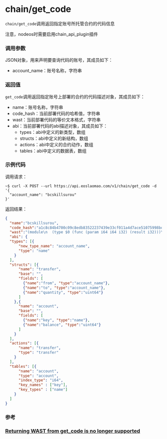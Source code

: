 # chain/get_code

`chain/get_code`调用返回指定账号所托管合约的代码信息

注意，nodeos时需要启用chain_api_plugin插件

### 调用参数
JSON对象，用来声明要查询代码的账号，其成员如下：

- account_name：账号名称，字符串

### 返回值
`get_code`调用返回指定账号上部署的合约的代码描述对象，其成员如下：

- name：账号名称，字符串
- code_hash：当前部署代码的哈希值，字符串
- wast：当前部署代码的等价文本格式，字符串
- abi：当前部署代码的abi描述对象，其成员如下：
  - types：abi中定义的新类型，数组
  - structs：abi中定义的新结构，数组
  - actions：abi中定义的合约动作，数组
  - tables：abi中定义的数据表，数组

### 示例代码
调用请求：
```shell
~$ curl -X POST --url https://api.eoslaomao.com/v1/chain/get_code -d '{
  "account_name": "bcskillsurou"
}'
```

返回结果：
```json
{
  "name":"bcskillsurou",
  "code_hash":"a1c8c84b4700c09c8edb83522237439e33cf011a4d7ace51075998bd002e04c9",
  "wast":"(module\n  (type $0 (func (param i64 i64 i32) (result i32)))\n ...truncated",
  "abi": {
  "types": [{
      "new_type_name": "account_name",
      "type": "name"
    }
  ],
  "structs": [{
      "name": "transfer",
      "base": "",
      "fields": [
        {"name":"from", "type":"account_name"},
        {"name":"to", "type":"account_name"},
        {"name":"quantity", "type":"uint64"}
      ]
    },{
      "name": "account",
      "base": "",
      "fields": [
        {"name":"key", "type":"name"},
        {"name":"balance", "type":"uint64"}
      ]
    }
  ],
  "actions": [{
      "name": "transfer",
      "type": "transfer"
    }
  ],
  "tables": [{
      "name": "account",
      "type": "account",
      "index_type": "i64",
      "key_names" : ["key"],
      "key_types" : ["name"]
    }
  ]
}
```

### 参考

### [Returning WAST from get_code is no longer supported](https://www.bcskill.com/index.php/archives/496.html)